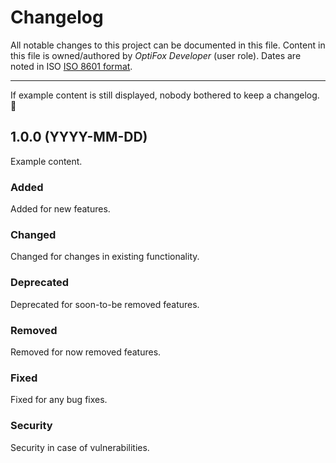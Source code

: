 # Changelog

All notable changes to this project can be documented in this file.
Content in this file is owned/authored by *OptiFox Developer* (user role).
Dates are noted in ISO [ISO 8601 format](https://en.wikipedia.org/wiki/ISO_8601#Calendar_dates).

----

If example content is still displayed, nobody bothered to keep a changelog.  :shrug:

## 1.0.0 (YYYY-MM-DD)

Example content.

### Added

Added for new features.

### Changed

Changed for changes in existing functionality.

### Deprecated

Deprecated for soon-to-be removed features.

### Removed

Removed for now removed features.

### Fixed

Fixed for any bug fixes.

### Security

Security in case of vulnerabilities.
